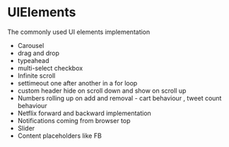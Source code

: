 # UIElements
The commonly used UI elements implementation

* Carousel
* drag and drop
* typeahead
* multi-select checkbox
* Infinite scroll
* settimeout one after another in a for loop
* custom header hide on scroll down and show on scroll up
* Numbers rolling up on add and removal - cart behaviour , tweet count behaviour
* Netflix forward and backward implementation 
* Notifications coming from browser top
* Slider
* Content placeholders like FB

